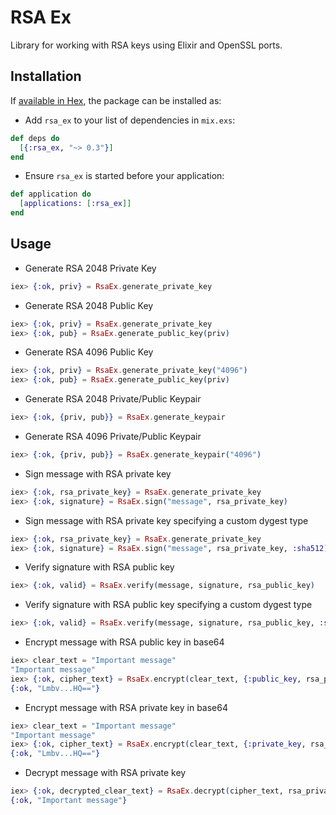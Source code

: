 # RSA Ex

Library for working with RSA keys using Elixir and OpenSSL ports.

## Installation

If [available in Hex](https://hex.pm/docs/publish), the package can be installed as:

* Add `rsa_ex` to your list of dependencies in `mix.exs`:

```elixir
def deps do
  [{:rsa_ex, "~> 0.3"}]
end
```

* Ensure `rsa_ex` is started before your application:

```elixir
def application do
  [applications: [:rsa_ex]]
end
```

## Usage

* Generate RSA 2048 Private Key

```elixir
iex> {:ok, priv} = RsaEx.generate_private_key
```

* Generate RSA 2048 Public Key

```elixir
iex> {:ok, priv} = RsaEx.generate_private_key
iex> {:ok, pub} = RsaEx.generate_public_key(priv)
```

* Generate RSA 4096 Public Key

```elixir
iex> {:ok, priv} = RsaEx.generate_private_key("4096")
iex> {:ok, pub} = RsaEx.generate_public_key(priv)
```

* Generate RSA 2048 Private/Public Keypair

```elixir
iex> {:ok, {priv, pub}} = RsaEx.generate_keypair
```

* Generate RSA 4096 Private/Public Keypair

```elixir
iex> {:ok, {priv, pub}} = RsaEx.generate_keypair("4096")
```

* Sign message with RSA private key

```elixir
iex> {:ok, rsa_private_key} = RsaEx.generate_private_key
iex> {:ok, signature} = RsaEx.sign("message", rsa_private_key)
```

* Sign message with RSA private key specifying a custom dygest type

```elixir
iex> {:ok, rsa_private_key} = RsaEx.generate_private_key
iex> {:ok, signature} = RsaEx.sign("message", rsa_private_key, :sha512)
```

* Verify signature with RSA public key

```elixir
iex> {:ok, valid} = RsaEx.verify(message, signature, rsa_public_key)
```

* Verify signature with RSA public key specifying a custom dygest type

```elixir
iex> {:ok, valid} = RsaEx.verify(message, signature, rsa_public_key, :sha512)
```

* Encrypt message with RSA public key in base64

```elixir
iex> clear_text = "Important message"
"Important message"
iex> {:ok, cipher_text} = RsaEx.encrypt(clear_text, {:public_key, rsa_public_key})
{:ok, "Lmbv...HQ=="}
```

* Encrypt message with RSA private key in base64

```elixir
iex> clear_text = "Important message"
"Important message"
iex> {:ok, cipher_text} = RsaEx.encrypt(clear_text, {:private_key, rsa_private_key})
{:ok, "Lmbv...HQ=="}
```

* Decrypt message with RSA private key

```elixir
iex> {:ok, decrypted_clear_text} = RsaEx.decrypt(cipher_text, rsa_private_key)
{:ok, "Important message"}
```

